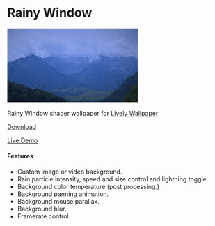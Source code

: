 # Rainy Window
<img src="preview.gif" width="300" />

Rainy Window shader wallpaper for [Lively Wallpaper](https://github.com/rocksdanister/lively)

[Download](https://github.com/rocksdanister/rain/releases)

[Live Demo](https://www.rocksdanister.com/rain)

#### Features
- Custom image or video background.
- Rain particle intensity, speed and size control and lightning toggle.
- Background color temperature (post processing.)
- Background panning animation.
- Background mouse parallax.
- Background blur.
- Framerate control.
